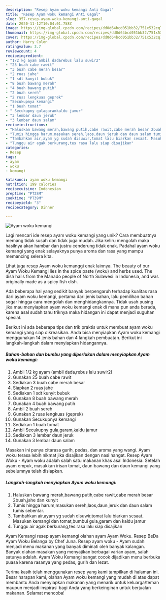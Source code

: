 ```yaml
---
description: "Resep Ayam woku kemangi Anti Gagal"
title: "Resep Ayam woku kemangi Anti Gagal"
slug: 357-resep-ayam-woku-kemangi-anti-gagal
date: 2020-11-12T10:04:01.758Z
image: https://img-global.cpcdn.com/recipes/dd0d64bcd051bb32/751x532cq70/ayam-woku-kemangi-foto-resep-utama.jpg
thumbnail: https://img-global.cpcdn.com/recipes/dd0d64bcd051bb32/751x532cq70/ayam-woku-kemangi-foto-resep-utama.jpg
cover: https://img-global.cpcdn.com/recipes/dd0d64bcd051bb32/751x532cq70/ayam-woku-kemangi-foto-resep-utama.jpg
author: Harry Colon
ratingvalue: 3.7
reviewcount: 4
recipeingredient:
- "1/2 kg ayam ambil dadarebus lalu suwir2"
- "25 buah cabe rawit"
- "3 buah cabe merah besar"
- "2 ruas jahe"
- "1 sdt kunyit bubuk"
- "8 buah bawang merah"
- "4 buah bawang putih"
- "2 buah sereh"
- "2 ruas lengkuas geprek"
- "Secukupnya kemangi"
- "1 buah tomat"
- " Secukupny gulagaramkaldu jamur"
- "3 lembar daun jeruk"
- "3 lembar daun salam"
recipeinstructions:
- "Haluskan bawang merah,bawang putih,cabe rawit,cabe merah besar 2buah,jahe dan kunyit"
- "Tumis hingga harum,masukan sereh,laos,daun jeruk dan daun salam tumis sebentar."
- "Tambahkan air,ayam yg sudah disuwir,tomat lalu biarkan sesaat. Masukan kemangi dan tomat,bumbui gula,garam dan kaldu jamur"
- "Tunggu air agak berkurang,tes rasa lalu siap disajikan"
categories:
- Resep
tags:
- ayam
- woku
- kemangi

katakunci: ayam woku kemangi 
nutrition: 199 calories
recipecuisine: Indonesian
preptime: "PT28M"
cooktime: "PT39M"
recipeyield: "3"
recipecategory: Dinner

---
```



![Ayam woku kemangi](https://img-global.cpcdn.com/recipes/dd0d64bcd051bb32/751x532cq70/ayam-woku-kemangi-foto-resep-utama.jpg)

Lagi mencari ide resep ayam woku kemangi yang unik? Cara membuatnya memang tidak susah dan tidak juga mudah. Jika keliru mengolah maka hasilnya akan hambar dan justru cenderung tidak enak. Padahal ayam woku kemangi yang enak selayaknya punya aroma dan rasa yang mampu memancing selera kita.

Lihat juga resep Ayam woku kemanggi enak lainnya. The beauty of our Ayam Woku Kemangi lies in the spice paste (woku) and herbs used. The dish hails from the Manado people of North Sulawesi in Indonesia, and was originally made as a spicy fish dish.

Ada beberapa hal yang sedikit banyak berpengaruh terhadap kualitas rasa dari ayam woku kemangi, pertama dari jenis bahan, lalu pemilihan bahan segar hingga cara mengolah dan menghidangkannya. Tidak usah pusing jika mau menyiapkan ayam woku kemangi enak di mana pun anda berada, karena asal sudah tahu triknya maka hidangan ini dapat menjadi suguhan spesial.


Berikut ini ada beberapa tips dan trik praktis untuk membuat ayam woku kemangi yang siap dikreasikan. Anda bisa menyiapkan Ayam woku kemangi menggunakan 14 jenis bahan dan 4 langkah pembuatan. Berikut ini langkah-langkah dalam menyiapkan hidangannya.

<!--inarticleads1-->

##### Bahan-bahan dan bumbu yang diperlukan dalam menyiapkan Ayam woku kemangi:

1. Ambil 1/2 kg ayam (ambil dada,rebus lalu suwir2)
1. Gunakan 25 buah cabe rawit
1. Sediakan 3 buah cabe merah besar
1. Siapkan 2 ruas jahe
1. Sediakan 1 sdt kunyit bubuk
1. Gunakan 8 buah bawang merah
1. Gunakan 4 buah bawang putih
1. Ambil 2 buah sereh
1. Gunakan 2 ruas lengkuas (geprek)
1. Gunakan Secukupnya kemangi
1. Sediakan 1 buah tomat
1. Ambil  Secukupny gula,garam,kaldu jamur
1. Sediakan 3 lembar daun jeruk
1. Gunakan 3 lembar daun salam


Masakan ini punya citarasa gurih, pedas, dan aroma yang wangi. Ayam woku terasa lebih nikmat jika disajikan dengan nasi hangat. Resep Ayam Woku - Ayam woku adalah salah satu makanan khas asal Indonesia. Setelah ayam empuk, masukkan irisan tomat, daun bawang dan daun kemangi yang sebelumnya telah disiapkan. 

<!--inarticleads2-->

##### Langkah-langkah menyiapkan Ayam woku kemangi:

1. Haluskan bawang merah,bawang putih,cabe rawit,cabe merah besar 2buah,jahe dan kunyit
1. Tumis hingga harum,masukan sereh,laos,daun jeruk dan daun salam tumis sebentar.
1. Tambahkan air,ayam yg sudah disuwir,tomat lalu biarkan sesaat. Masukan kemangi dan tomat,bumbui gula,garam dan kaldu jamur
1. Tunggu air agak berkurang,tes rasa lalu siap disajikan


Ayam Kemangi resep ayam kemangi olahan ayam Ayam Woku. Resep BeDa Ayam Woku Belanga by Chef Juna. Resep ayam woku - Ayam sudah menjadi menu makanan yang banyak diminati oleh banyak kalangan. Banyak olahan masakan yang menyajikan berbagai varian ayam, salah satunya adalah. Ayam Woku Kemangi sangat cocok dijadikan menu berbuka puasa karena rasanya yang pedas, gurih dan lezat. 

Terima kasih telah menggunakan resep yang kami tampilkan di halaman ini. Besar harapan kami, olahan Ayam woku kemangi yang mudah di atas dapat membantu Anda menyiapkan makanan yang menarik untuk keluarga/teman maupun menjadi inspirasi bagi Anda yang berkeinginan untuk berjualan makanan. Selamat mencoba!
